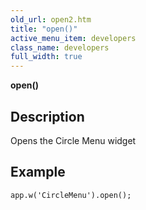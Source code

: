 ```yaml
---
old_url: open2.htm
title: "open()"
active_menu_item: developers
class_name: developers
full_width: true
---
```



**open()**

## Description

Opens the Circle Menu widget

## Example

    app.w('CircleMenu').open();
     
     
   

